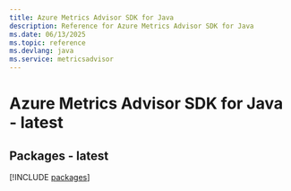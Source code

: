 ```yaml
---
title: Azure Metrics Advisor SDK for Java
description: Reference for Azure Metrics Advisor SDK for Java
ms.date: 06/13/2025
ms.topic: reference
ms.devlang: java
ms.service: metricsadvisor
---
```

# Azure Metrics Advisor SDK for Java - latest
## Packages - latest
[!INCLUDE [packages](metrics-advisor-index.md)]